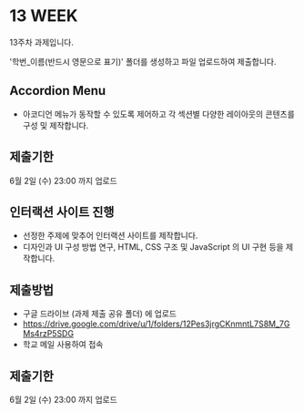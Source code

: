 # 13 WEEK

13주차 과제입니다.

'학번_이름(반드시 영문으로 표기)' 폴더를 생성하고 파일 업로드하여 제출합니다.

## Accordion Menu

- 아코디언 메뉴가 동작할 수 있도록 제어하고 각 섹션별 다양한 레이아웃의 콘텐츠를 구성 및 제작합니다.

## 제출기한

6월 2일 (수) 23:00 까지 업로드


## 인터랙션 사이트 진행

- 선정한 주제에 맞추어 인터랙션 사이트를 제작합니다.
- 디자인과 UI 구성 방법 연구, HTML, CSS 구조 및 JavaScript 의 UI 구현 등을 제작합니다.

## 제출방법

- 구글 드라이브 (과제 제출 공유 폴더) 에 업로드
- https://drive.google.com/drive/u/1/folders/12Pes3jrgCKnmntL7S8M_7GMs4rzP5SDG
- 학교 메일 사용하여 접속

## 제출기한

6월 2일 (수) 23:00 까지 업로드
